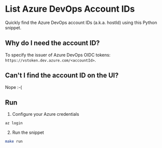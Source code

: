 # List Azure DevOps Account IDs

Quickly find the Azure DevOps account IDs (a.k.a. hostId) using this Python snippet.

## Why do I need the account ID?

To specify the issuer of Azure DevOps OIDC tokens: `https://vstoken.dev.azure.com/<accountId>`.

## Can't I find the account ID on the UI?

Nope :-(

## Run

1. Configure your Azure credentials

```bash
az login
```

2. Run the snippet

```bash
make run
```